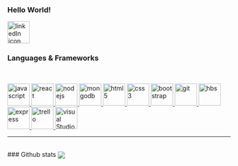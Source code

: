 ### Hello World!
<a href="https://www.linkedin.com/in/victor-monteiro2/" target="_blank"> <img src="https://devicon.dev/devicon.git/icons/linkedin/linkedin-original-wordmark.svg" alt="linkedIn icon" width="50" heigth="50"/> </a>

### Languages & Frameworks
<br>
<p align="left"> 
  <a href="https://developer.mozilla.org/en-US/docs/Web/JavaScript" target="_blank"> <img src="https://devicon.dev/devicon.git/icons/javascript/javascript-original.svg" alt="javascript" width="50" height="50"/> </a>
<a href="https://reactjs.org/" target="_blank"> <img src="https://devicon.dev/devicon.git/icons/react/react-original-wordmark.svg" alt="react" width="50" height="50"/> </a>
  <a href="https://nodejs.org" target="_blank"> <img src="https://devicon.dev/devicon.git/icons/nodejs/nodejs-original-wordmark.svg" alt="nodejs" width="50" height="50"/> </a>
 <a href="https://www.mongodb.com/" target="_blank"> <img src="https://devicons.github.io/devicon/devicon.git/icons/mongodb/mongodb-original-wordmark.svg" alt="mongodb" width="50" height="50"/> </a> 
 <a href="https://www.w3.org/html/" target="_blank"> <img src="https://devicons.github.io/devicon/devicon.git/icons/html5/html5-original-wordmark.svg" alt="html5" width="50" height="50"/> </a>  
  <a href="https://www.w3schools.com/css/" target="_blank"> <img src="https://devicons.github.io/devicon/devicon.git/icons/css3/css3-original-wordmark.svg" alt="css3" width="50" height="50"/> </a>
  <a href="https://getbootstrap.com" target="_blank"> <img src="https://devicon.dev/devicon.git/icons/bootstrap/bootstrap-plain-wordmark.svg" alt="bootstrap" width="50" height="50"/> </a>
   <a href="https://git-scm.com/" target="_blank"> <img src="https://www.vectorlogo.zone/logos/git-scm/git-scm-icon.svg" alt="git" width="50" height="50"/> </a> 
   <a href="handlebarsjs.com" target="_blank"> <img src="https://devicon.dev/devicon.git/icons/handlebars/handlebars-original-wordmark.svg" alt="hbs" width="50" height="50"/> </a> 
   <a href="https://expressjs.com/" target="_blank"> <img src="https://devicon.dev/devicon.git/icons/express/express-original-wordmark.svg" alt="express" width="50" height="50"/> </a>
  <a href="https://trello.com/" target="_blank"> <img src="https://devicon.dev/devicon.git/icons/trello/trello-plain-wordmark.svg" alt="trello" width="50" height="50"/> </a>
    <a href="https://trello.com/" target="_blank"> <img src="https://devicon.dev/devicon.git/icons/visualstudio/visualstudio-plain-wordmark.svg" alt="visual Studio" width="50" height="50"/> </a>
  

</p>
<hr>
<br>
### Github stats
<img align="center" src="https://github-readme-stats.vercel.app/api?username=victormonteiro2&show_icons=true&theme=vue"/>
